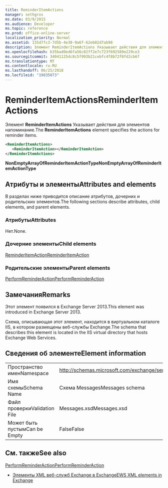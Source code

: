 ```yaml
---
title: ReminderItemActions
manager: sethgros
ms.date: 03/9/2015
ms.audience: Developer
ms.topic: reference
ms.prod: office-online-server
localization_priority: Normal
ms.assetid: 135d7fc3-7d5b-4e30-9a6f-62eb02d7ab98
description: Элемент ReminderItemActions Указывает действия для элементов напоминание.
ms.openlocfilehash: b35bad0ed6fa56c82ff2e7c723f692589e229ce3
ms.sourcegitcommit: 34041125dc8c5f993b21cebfc4f8b72f0fd2cb6f
ms.translationtype: MT
ms.contentlocale: ru-RU
ms.lasthandoff: 06/25/2018
ms.locfileid: "19835073"
---
```

# <a name="reminderitemactions"></a><span data-ttu-id="c9569-103">ReminderItemActions</span><span class="sxs-lookup"><span data-stu-id="c9569-103">ReminderItemActions</span></span>

<span data-ttu-id="c9569-104">Элемент **ReminderItemActions** Указывает действия для элементов напоминание.</span><span class="sxs-lookup"><span data-stu-id="c9569-104">The **ReminderItemActions** element specifies the actions for reminder items.</span></span> 
  
```XML
<ReminderItemActions>
   <ReminderItemAction></ReminderItemAction>
</ReminderItemActions>
```

 <span data-ttu-id="c9569-105">**NonEmptyArrayOfReminderItemActionType**</span><span class="sxs-lookup"><span data-stu-id="c9569-105">**NonEmptyArrayOfReminderItemActionType**</span></span>
## <a name="attributes-and-elements"></a><span data-ttu-id="c9569-106">Атрибуты и элементы</span><span class="sxs-lookup"><span data-stu-id="c9569-106">Attributes and elements</span></span>

<span data-ttu-id="c9569-107">В разделах ниже приводится описание атрибутов, дочерних и родительских элементов.</span><span class="sxs-lookup"><span data-stu-id="c9569-107">The following sections describe attributes, child elements, and parent elements.</span></span>
  
### <a name="attributes"></a><span data-ttu-id="c9569-108">Атрибуты</span><span class="sxs-lookup"><span data-stu-id="c9569-108">Attributes</span></span>

<span data-ttu-id="c9569-109">Нет.</span><span class="sxs-lookup"><span data-stu-id="c9569-109">None.</span></span>
  
### <a name="child-elements"></a><span data-ttu-id="c9569-110">Дочерние элементы</span><span class="sxs-lookup"><span data-stu-id="c9569-110">Child elements</span></span>

[<span data-ttu-id="c9569-111">ReminderItemAction</span><span class="sxs-lookup"><span data-stu-id="c9569-111">ReminderItemAction</span></span>](reminderitemaction.md)
  
### <a name="parent-elements"></a><span data-ttu-id="c9569-112">Родительские элементы</span><span class="sxs-lookup"><span data-stu-id="c9569-112">Parent elements</span></span>

[<span data-ttu-id="c9569-113">PerformReminderAction</span><span class="sxs-lookup"><span data-stu-id="c9569-113">PerformReminderAction</span></span>](performreminderaction.md)
  
## <a name="remarks"></a><span data-ttu-id="c9569-114">Замечания</span><span class="sxs-lookup"><span data-stu-id="c9569-114">Remarks</span></span>

<span data-ttu-id="c9569-115">Этот элемент появился в Exchange Server 2013.</span><span class="sxs-lookup"><span data-stu-id="c9569-115">This element was introduced in Exchange Server 2013.</span></span>
  
<span data-ttu-id="c9569-116">Схема, описывающая этот элемент, находится в виртуальном каталоге IIS, в котором размещены веб-службы Exchange.</span><span class="sxs-lookup"><span data-stu-id="c9569-116">The schema that describes this element is located in the IIS virtual directory that hosts Exchange Web Services.</span></span>
  
## <a name="element-information"></a><span data-ttu-id="c9569-117">Сведения об элементе</span><span class="sxs-lookup"><span data-stu-id="c9569-117">Element information</span></span>

|||
|:-----|:-----|
|<span data-ttu-id="c9569-118">Пространство имен</span><span class="sxs-lookup"><span data-stu-id="c9569-118">Namespace</span></span>  <br/> |http://schemas.microsoft.com/exchange/services/2006/messages  <br/> |
|<span data-ttu-id="c9569-119">Имя схемы</span><span class="sxs-lookup"><span data-stu-id="c9569-119">Schema Name</span></span>  <br/> |<span data-ttu-id="c9569-120">Схема Messages</span><span class="sxs-lookup"><span data-stu-id="c9569-120">Messages schema</span></span>  <br/> |
|<span data-ttu-id="c9569-121">Файл проверки</span><span class="sxs-lookup"><span data-stu-id="c9569-121">Validation File</span></span>  <br/> |<span data-ttu-id="c9569-122">Messages.xsd</span><span class="sxs-lookup"><span data-stu-id="c9569-122">Messages.xsd</span></span>  <br/> |
|<span data-ttu-id="c9569-123">Может быть пустым</span><span class="sxs-lookup"><span data-stu-id="c9569-123">Can be Empty</span></span>  <br/> |<span data-ttu-id="c9569-124">False</span><span class="sxs-lookup"><span data-stu-id="c9569-124">False</span></span>  <br/> |
   
## <a name="see-also"></a><span data-ttu-id="c9569-125">См. также</span><span class="sxs-lookup"><span data-stu-id="c9569-125">See also</span></span>



[<span data-ttu-id="c9569-126">PerformReminderAction</span><span class="sxs-lookup"><span data-stu-id="c9569-126">PerformReminderAction</span></span>](performreminderaction.md)


- [<span data-ttu-id="c9569-127">Элементы XML веб-служб Exchange в Exchange</span><span class="sxs-lookup"><span data-stu-id="c9569-127">EWS XML elements in Exchange</span></span>](ews-xml-elements-in-exchange.md)

